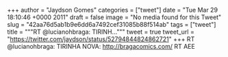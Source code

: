 
+++
author = "Jaydson Gomes"
categories = ["tweet"]
date = "Tue Mar 29 18:10:46 +0000 2011"
draft = false
image = "No media found for this Tweet"
slug = "42aa76d5ab1b9e6dd6a7492cef31085b88f514ab"
tags = ["tweet"]
title = """RT @lucianohbraga: TIRINH..."""
tweet = true
tweet_url = "https://twitter.com/jaydson/status/52794844824862721"
+++
RT @lucianohbraga: TIRINHA NOVA: http://bragacomics.com/ RT AEE

